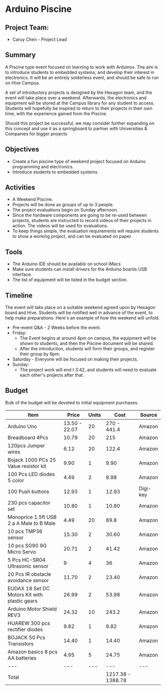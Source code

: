 # Arduino Piscine

## Project Team:
* Caruy Chen - Project Lead

## Summary
A Piscine type event focused on learning to work with Arduinos. The aim is to introduce students to embedded systems, and develop their interest in electronics. It will be an entirely solderless event, and should be safe to run on Hive Campus. 

A set of introductory projects is designed by the Hexagon team, and the event will take place over a weekend. Afterwards, the electronics and equipment will be stored at the Campus library for any student to access. Students will hopefully be inspired to return to their projects in their own time, with the experience gained from the Piscine.

Should this project be successful, we may consider further expanding on this concept and use it as a springboard to partner with Universities & Companies for bigger projects

## Objectives
* Create a fun piscine type of weekend project focused on Arduino programming and electronics.
* Introduce students to embedded systems.

## Activities
* A Weekend Piscine.
* Projects will be done as groups of up to 3 people.
* The project evaluations begin on Sunday afternoon.
* Since the hardware components are going to be re-used between projects, students are instructed to record videos of their projects in action. The videos will be used for evaluations.
* To keep things simple, the evaluation requirements will require students to show a working project, and can be evaluated on paper.

## Tools
* The Arduino IDE should be available on school iMacs
* Make sure students can install drivers for the Arduino boards USB interface.
* The list of equipment will be listed in the budget section.

## Timeline
The event will take place on a suitable weekend agreed upon by Hexagon board and Hive. Students will be notified well in advance of the event, to help make preparations. Here's an example of how the weekend will unfold.
* Pre-event Q&A - 2 Weeks before the event.
* Friday:
	* The Event begins at around 4pm on campus, the equipment will be shown to students, and then the Piscine document will be shared.
	* After the introduction, students will form their groups, and register their group by 6pm.
* Saturday - Everyone will be focused on making their projects.
* Sunday:
	* The project work will end t 3:42, and students will need to evaluate each other's projects after that.

## Budget
Bulk of the budget will be devoted to initial equipment purchases.

| Item | Price | Units | Cost | Source |
| ---- | ----- | ------ | ---- | ----- |
| Arduino Uno | 13.50 - 22.07 | 20 | 270 - 441.4 | Amazon |
| Breadboard 4Pcs | 10.79 | 20 | 215 | Amazon |
| 120pcs Jumper wires | 6.12 | 20 | 122.4 | Amazon |
| Bojack 1000 PCs 25 Value resistor kit | 9.90 | 1 | 9.90 | Amazon |
| 100 Pcs LED diodes 5 color | 4.49 | 2 | 8.98 | Amazon |
| 100 Push buttons | 12.93 | 1 | 12.93 | Digi-key |
| 230 pcs capacitor set | 10.80 | 1 | 10.80 | Amazon |
| Monoprice 1.5ft USB 2.a A Male to B Male | 4.49 | 20 | 89.8 | Amazon |
| 10 pcs TMP36 sensor | 15.30 | 2 | 30.60 | Amazon |
| 10 pcs SG90 9G Micro Servo | 20.71 | 2 | 41.42 | Amazon |
| 5 Pcs HC-SR04 Ultrasonic sensor | 9 | 4 | 36 | Amazon |
| 20 Pcs IR obstacle avoidance sensor | 11.70 | 2 | 23.40 | Amazon |
| EUDAX 18 Set DC Motors Kit with plastic gears| 26.99 | 2 | 53.98 | Amazon |
| Arduino Motor Shield REV3 | 24.32 | 10 | 243.2 | Amazon |
| HUAREW 300 pcs rectifier diodes | 9.82 | 1 | 9.82 | Amazon |
| BOJACK 50 Pcs Transistors | 14.40 | 1 | 14.40 | Amazon | 
| Amazon basics 8 pcs AA batteries | 4.95 | 5 | 24.75 | Amazon |
| --- | --- | --- | --- | --- |
| Total | | | 1217.38 - 1388.78 | | 
